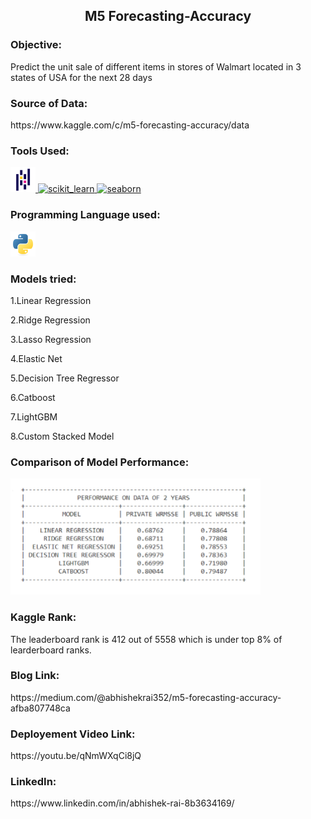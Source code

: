 <h2 align="center">M5 Forecasting-Accuracy</h3>

<h3 align="left">Objective:</h3> </h4>Predict the unit sale of different items in stores of Walmart located in 3 states of USA for the next 28 days</h4>
<h3 align="left">Source of Data:</h3> </h4> https://www.kaggle.com/c/m5-forecasting-accuracy/data</h4>
<p align="left">
</p>

<h3 align="left">Tools Used:</h3>
<p align="left"> <a href="https://pandas.pydata.org/" target="_blank" rel="noreferrer"> <img src="https://raw.githubusercontent.com/devicons/devicon/2ae2a900d2f041da66e950e4d48052658d850630/icons/pandas/pandas-original.svg" alt="pandas" width="40" height="40"/> </a> <a href="https://scikit-learn.org/" target="_blank" rel="noreferrer"> <img src="https://upload.wikimedia.org/wikipedia/commons/0/05/Scikit_learn_logo_small.svg" alt="scikit_learn" width="40" height="40"/> </a> <a href="https://seaborn.pydata.org/" target="_blank" rel="noreferrer"> <img src="https://seaborn.pydata.org/_images/logo-mark-lightbg.svg" alt="seaborn" width="40" height="40"/> </a> </p>

</p>
<h3 align="left">Programming Language used:</h3>
<a href="https://www.python.org" target="_blank" rel="noreferrer"> <img src="https://raw.githubusercontent.com/devicons/devicon/master/icons/python/python-original.svg" alt="python" width="40" height="40"/> </a> </p>


<h3 align="left">Models tried:</h3>

1.Linear Regression

2.Ridge Regression

3.Lasso Regression

4.Elastic Net

5.Decision Tree Regressor

6.Catboost

7.LightGBM

8.Custom Stacked Model

<h3 align="left">Comparison of Model Performance:</h3>
<div align="leftr">
    <img src="/Screenshot 2022-01-28 201525.png" width="400px"</img> 
</div>

<h3 align="left">Kaggle Rank:</h3>
The leaderboard rank is 412 out of 5558 which is under top 8% of learderboard ranks.

<h3 align="left">Blog Link:</h3>
https://medium.com/@abhishekrai352/m5-forecasting-accuracy-afba807748ca

<h3 align="left">Deployement Video Link:</h3>
https://youtu.be/qNmWXqCi8jQ

<h3 align="left">LinkedIn:</h3>
https://www.linkedin.com/in/abhishek-rai-8b3634169/










